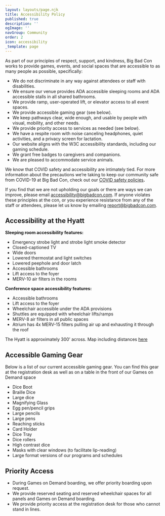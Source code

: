 ```yaml
---
layout: layouts/page.njk
title: Accessibility Policy
published: true
description: ''
ogImage: ''
navGroup: Community
order: 2
icon: accessibility
_template: page
---
```


As part of our principles of respect, support, and kindness, Big Bad Con works to provide games, events, and social spaces that are accessible to as many people as possible, specifically:

* We do not discriminate in any way against attendees or staff with disabilities.
* We ensure our venue provides ADA accessible sleeping rooms and ADA accessible stalls in all shared bathrooms.
* We provide ramp, user-operated lift, or elevator access to all event spaces.
* We provide accessible gaming gear (see below).
* We keep pathways clear, wide enough, and usable by people with visual, mobility, and other needs.
* We provide priority access to services as needed (see below).
* We have a respite room with noise canceling headphones, quiet activities, and a privacy screen for lactation.
* Our website aligns with the W3C accessibility standards, including our gaming schedule.
* We grant free badges to caregivers and companions.
* We are pleased to accommodate service animals.

We know that COVID safety and accessibility are intimately tied. For more information about the precautions we’re taking to keep our community safe from COVID-19 at Big Bad Con, check out our [COVID safety policies](https://www.bigbadcon.com/covid-safety/)**.**

If you find that we are not upholding our goals or there are ways we can improve, please email [accessibility@bigbadcon.com](mailto:accessibility@bigbadcon.com). If anyone violates these principles at the con, or you experience resistance from any of the staff or attendees, please let us know by emailing [report@bigbadcon.com](mailto:report@bigbadcon.com).

## Accessibility at the Hyatt

**Sleeping room accessibility features:**

* Emergency strobe light and strobe light smoke detector
* Closed-captioned TV
* Wide doors
* Lowered thermostat and light switches
* Lowered peephole and door latch
* Accessible bathrooms
* Lift access to the foyer
* MERV-10 air filters in the rooms

**Conference space accessibility features:**

* Accessible bathrooms
* Lift access to the foyer
* Wheelchair accessible under the ADA provisions
* Shuttles are equipped with wheelchair lifts/ramps
* MERV-8 air filters in all public spaces
* Atrium has 4x MERV-15 filters pulling air up and exhausting it through the roof

The Hyatt is approximately 300’ across. Map including distances [here](https://www.bigbadcon.com/hotel/)

## Accessible Gaming Gear

Below is a list of our current accessible gaming gear. You can find this gear at the registration desk as well as on a table in the front of our Games on Demand space

* Dice Boot
* Braille Dice
* Large dice
* Magnifying Glass
* Egg pen/pencil grips
* Large pencils
* Large pens
* Reaching sticks
* Card Holder
* Dice Tray
* Dice rollers
* High contrast dice
* Masks with clear windows (to facilitate lip-reading)
* Large format versions of our programs and schedules

## Priority Access

* During Games on Demand boarding, we offer priority boarding upon request.
* We provide reserved seating and reserved wheelchair spaces for all panels and Games on Demand boarding.
* We provide priority access at the registration desk for those who cannot stand in lines.
